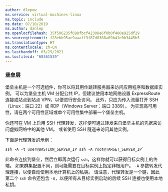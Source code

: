 ```yaml
---
author: dlepow
ms.service: virtual-machines-linux
ms.topic: include
ms.date: 07/10/2019
ms.author: danlep
ms.openlocfilehash: 35f506235f698fbcf42308e6f0b0f400e925df29
ms.sourcegitcommit: f28ebb95ae9aaaff3f87d8388a09b41e0b3445b5
ms.translationtype: HT
ms.contentlocale: zh-CN
ms.lasthandoff: 03/29/2021
ms.locfileid: "68361539"
---
```

### <a name="bastion-tier"></a>堡垒层

堡垒主机是一个可选组件，你可以将其用作跳转服务器来访问应用程序和数据库实例。 可以为堡垒主机 VM 分配公共 IP，但建议使用本地网络设置 ExpressRoute 连接或站点到站点 VPN，以便进行安全访问。 此外，只应为传入流量打开 SSH（Linux：端口 22）或 RDP（Windows Server：端口 3389）。 为实现高可用性，请在两个可用性区域或单个可用性集中部署一个堡垒主机。

你还可在 VM 上启用 SSH 代理转发，这样便可通过转发来自堡垒主机的凭据来访问虚拟网络中的其他 VM。 或者使用 SSH 隧道来访问其他实例。

下面是代理转发的示例：

```
ssh -A -t user@BASTION_SERVER_IP ssh -A root@TARGET_SERVER_IP`
```

此命令连接到堡垒，然后立即再次运行 `ssh`，这样你就可以获得目标实例上的终端。 如果群集配置不同，则可能需要在目标实例上指定非根用户。 `-A` 参数转发代理连接，以便自动使用本地计算机上的私钥。 请注意，代理转发是一个链，因此第二个 `ssh` 命令还包含 `-A`，以便所有从目标实例启动的后续 SSH 连接也使用本地私钥。